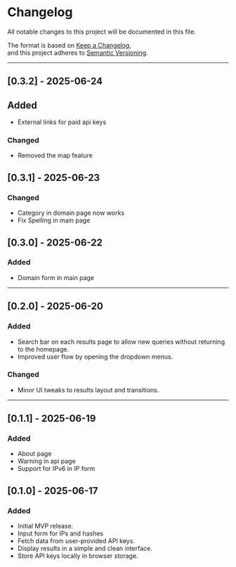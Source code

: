 # Changelog

All notable changes to this project will be documented in this file.

The format is based on [Keep a Changelog](https://keepachangelog.com/en/1.0.0/),  
and this project adheres to [Semantic Versioning](https://semver.org/).

---
## [0.3.2] - 2025-06-24
## Added
- External links for paid api keys

### Changed
- Removed the map feature

## [0.3.1] - 2025-06-23
### Changed
- Category in domain page now works
- Fix Spelling in main page

## [0.3.0] - 2025-06-22
### Added
- Domain form in main page

---- 

## [0.2.0] - 2025-06-20
### Added
- Search bar on each results page to allow new queries without returning to the homepage.
- Improved user flow by opening the dropdown menus.

### Changed
- Minor UI tweaks to results layout and transitions.

---
## [0.1.1] - 2025-06-19
### Added
- About page
- Warning in api page 
- Support for IPv6 in IP form

## [0.1.0] - 2025-06-17
### Added
- Initial MVP release.
- Input form for IPs and hashes
- Fetch data from user-provided API keys.
- Display results in a simple and clean interface.
- Store API keys locally in browser storage.

